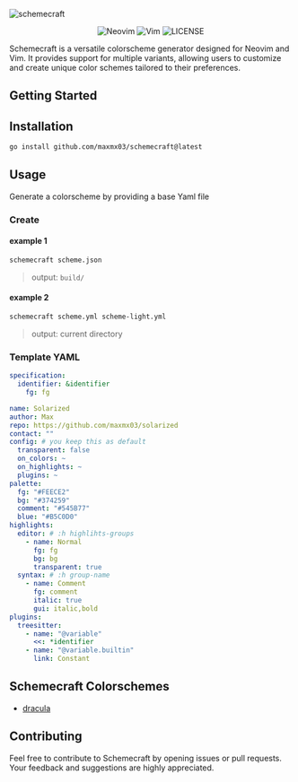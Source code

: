 ![schemecraft](https://github.com/maxmx03/schemecraft/assets/50273941/ee682aae-00cb-4282-ba24-3d9621a430a3)

<div align="center"> 
    
![Neovim](https://img.shields.io/badge/Neovim-v0.9.1+-blue?NeoVim-%2357A143.svg?&style=for-the-badge&logo=neovim&logoColor=white)
![Vim](https://img.shields.io/badge/Vim-9-blue?NeoVim-%2357A143.svg?&style=for-the-badge&logo=vim&logoColor=white)
![LICENSE](https://shields.io/badge/LICENSE-MIT-orange?style=for-the-badge)

</div>

Schemecraft is a versatile colorscheme generator designed for Neovim and Vim.
It provides support for multiple variants, allowing users to customize and
create unique color schemes tailored to their preferences.

## Getting Started

## Installation

```bash
go install github.com/maxmx03/schemecraft@latest
```

## Usage

Generate a colorscheme by providing a base Yaml file

### Create

#### example 1

```bash
schemecraft scheme.json
```

> output: `build/`

#### example 2

```bash
schemecraft scheme.yml scheme-light.yml
```

> output: current directory

### Template YAML

```yaml
specification:
  identifier: &identifier
    fg: fg

name: Solarized
author: Max
repo: https://github.com/maxmx03/solarized
contact: ""
config: # you keep this as default
  transparent: false
  on_colors: ~
  on_highlights: ~
  plugins: ~
palette:
  fg: "#FEECE2"
  bg: "#374259"
  comment: "#545B77"
  blue: "#B5C0D0"
highlights:
  editor: # :h highlihts-groups
    - name: Normal
      fg: fg
      bg: bg
      transparent: true
  syntax: # :h group-name
    - name: Comment
      fg: comment
      italic: true
      gui: italic,bold
plugins:
  treesitter:
    - name: "@variable"
      <<: *identifier
    - name: "@variable.builtin"
      link: Constant
```

## Schemecraft Colorschemes

- [dracula](https://github.com/maxmx03/dracula.nvim)

## Contributing

Feel free to contribute to Schemecraft by opening issues or pull requests.
Your feedback and suggestions are highly appreciated.
